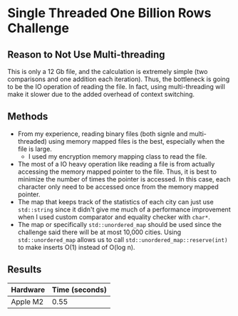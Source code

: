 # Single Threaded One Billion Rows Challenge 

## Reason to Not Use Multi-threading
This is only a 12 Gb file, and the calculation is extremely simple (two comparisons and one addition each iteration). 
Thus, the bottleneck is going to be the IO operation of reading the file. In fact, 
using multi-threading will make it slower due to the added overhead of context switching.

## Methods
- From my experience, reading binary files (both signle and multi-threaded) using memory mapped files is the best, especially when the file is large.
  - I used my encryption memory mapping class to read the file.
- The most of a IO heavy operation like reading a file is from actually accessing the memory mapped pointer to the file. Thus, it is best to minimize 
    the number of times the pointer is accessed. In this case, each character only need to be accessed once from the memory mapped pointer.
- The map that keeps track of the statistics of each city can just use `std::string` since it didn't give me much of a performance improvement when 
I used custom comparator and equality checker with `char*`. 
- The map or specifically `std::unordered_map` should be used since the challenge said there will be at most 10,000 cities. 
Using `std::unordered_map` allows us to call `std::unordered_map::reserve(int)` to make inserts O(1) instead of O(log n).

## Results
| Hardware | Time (seconds) |
|----------|----------------|
| Apple M2 | 0.55           |
